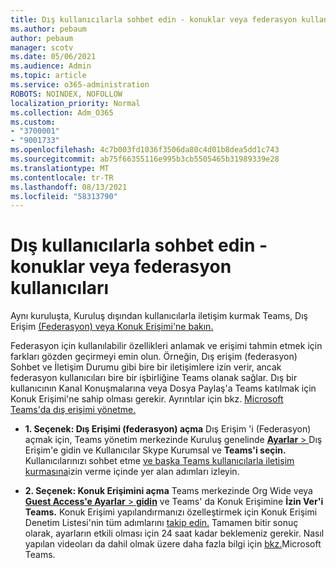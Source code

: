 ```yaml
---
title: Dış kullanıcılarla sohbet edin - konuklar veya federasyon kullanıcıları
ms.author: pebaum
author: pebaum
manager: scotv
ms.date: 05/06/2021
ms.audience: Admin
ms.topic: article
ms.service: o365-administration
ROBOTS: NOINDEX, NOFOLLOW
localization_priority: Normal
ms.collection: Adm_O365
ms.custom:
- "3700001"
- "9001733"
ms.openlocfilehash: 4c7b003fd1036f3506da80c4d01b8dea5dd1c743
ms.sourcegitcommit: ab75f66355116e995b3cb5505465b31989339e28
ms.translationtype: MT
ms.contentlocale: tr-TR
ms.lasthandoff: 08/13/2021
ms.locfileid: "58313790"
---
```

# <a name="chat-with-external-users---guests-or-federated-users"></a>Dış kullanıcılarla sohbet edin - konuklar veya federasyon kullanıcıları

Aynı kuruluşta, Kuruluş dışından kullanıcılarla iletişim kurmak Teams, Dış Erişim [(Federasyon) veya Konuk Erişimi'ne bakın.](https://docs.microsoft.com/microsoftteams/manage-external-access#external-access-vs-guest-access)

Federasyon için kullanılabilir özellikleri anlamak ve erişimi tahmin etmek için farkları gözden geçirmeyi emin olun. Örneğin, Dış erişim (federasyon) Sohbet ve İletişim Durumu gibi bire bir iletişimlere izin verir, ancak federasyon kullanıcıları bire bir işbirliğine Teams olanak sağlar. Dış bir kullanıcının Kanal Konuşmalarına veya Dosya Paylaş'a Teams katılmak için Konuk Erişimi'ne sahip olması gerekir. Ayrıntılar için bkz. [Microsoft Teams'da dış erişimi yönetme.](https://docs.microsoft.com/microsoftteams/manage-external-access#external-access-vs-guest-access)

- **1. Seçenek: Dış Erişimi (federasyon) açma** Dış Erişim 'i (Federasyon) açmak için, Teams yönetim merkezinde Kuruluş genelinde [ **Ayarlar**  > ](https://admin.teams.microsoft.com/company-wide-settings/external-communications) Dış Erişim'e gidin ve Kullanıcılar Skype Kurumsal ve **Teams'i seçin.** Kullanıcılarınızı sohbet etme [ve başka Teams kullanıcılarla iletişim kurmasına](https://docs.microsoft.com/microsoftteams/manage-external-access#let-your-teams-users-chat-and-communicate-with-users-in-another-organization)izin verme içinde yer alan adımları izleyin.

- **2. Seçenek: Konuk Erişimini açma** Teams merkezinde Org Wide veya [ **Guest Access'e Ayarlar**  >  **gidin**](https://admin.teams.microsoft.com/company-wide-settings/guest-configuration) ve Teams' da Konuk Erişimine **İzin Ver'i Teams.** Konuk Erişimi yapılandırmanızı özelleştirmek için Konuk Erişimi Denetim Listesi'nin tüm adımlarını [takip edin.](https://docs.microsoft.com/microsoftteams/guest-access-checklist) Tamamen bitir sonuç olarak, ayarların etkili olması için 24 saat kadar beklemeniz gerekir. Nasıl yapılan videoları da dahil olmak üzere daha fazla bilgi için [bkz.](https://docs.microsoft.com/microsoftteams/guest-access)Microsoft Teams.